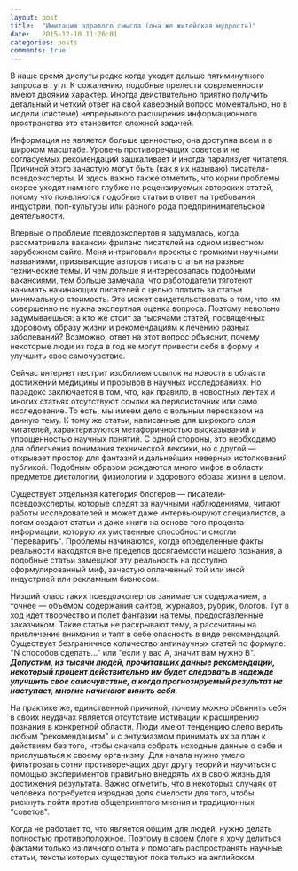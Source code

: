 ```yaml
---
layout: post
title:  "Имитация здравого смысла (она же житейская мудрость)"
date:   2015-12-10 11:26:01
categories: posts
comments: true
---
```


В наше время диспуты редко когда уходят дальше пятиминутного запроса в гугл. К сожалению, подобные прелести современности имеют двоякий характер. Иногда действительно приятно получить детальный и четкий ответ на свой каверзный вопрос моментально, но в модели (системе) непрерывного расширения информационного пространства это становится сложной задачей.

Информация не является больше ценностью, она доступна всем и в широком масштабе. Уровень противоречащих советов и не согласуемых рекомендаций зашкаливает и иногда парализует читателя. Причиной этого зачастую могут быть (как я их называю) писатели-псевдоэксперты. И здесь важно также отметить, что корни проблемы скорее уходят намного глубже не рецензируемых авторских статей, потому что появляются подобные статьи в ответ на требования индустрии, поп-культуры или разного рода предпринимательской деятельности.

Впервые о проблеме псевдоэкспертов я задумалась, когда рассматривала вакансии фриланс писателей на одном известном зарубежном сайте. Меня интриговали проекты с громкими научными названиями, призывающие авторов писать статьи на разные технические темы. И чем дольше я интересовалась подобными вакансиями, тем больше замечала, что работодатели тяготеют нанимать начинающих писателей с целью платить за статьи минимальную стоимость. Это может свидетельствовать о том, что им совершенно не нужна экспертная оценка вопроса. Поэтому невольно задумываешься: а кто же стоит за тысячами статей, посвященных здоровому образу жизни и рекомендациям к лечению разных заболеваний? Возможно, ответ на этот вопрос объяснит, почему некоторые люди из года в год не могут привести себя в форму и улучшить свое самочувствие. 

Сейчас интернет пестрит изобилием ссылок на новости в области достижений медицины и прорывов в научных исследованиях. Но парадокс заключается в том, что, как правило, в новостных лентах и многих статьях отсутствуют ссылки на первоисточник или само исследование. То есть, мы имеем дело с вольным пересказом на данную тему. К тому же статьи, написанные для широкого слоя читателей, характеризуются метафоричностью высказываний и упрощенностью научных понятий. С одной стороны, это необходимо для облегчения понимания технической лексики, но с другой — открывает простор для фантазий и дальнейших неверных истолкований публикой. Подобным образом рождаются много мифов в области предметов диетологии, физиологии и здорового образа жизни в целом. 

Существует отдельная категория блогеров — писатели-псевдоэксперты, которые следят за научными наблюдениями, читают работы исследователей и может даже интервьюируют специалистов, а потом создают статьи и даже книги на основе того процента информации, которую их умственные способности смогли "переварить". Проблемы начинаются, когда определенные факты реальности находятся вне пределов досягаемости нашего познания, а подобные статьи замещают эту реальность на доступно сформулированный миф, зачастую оплаченный той или иной индустрией или рекламным бизнесом.

Низший класс таких псевдоэкспертов занимается содержанием, а точнее — объёмом содержания сайтов, журналов, рубрик, блогов. Тут в ход идет творчество и полет фантазии на темы, предоставленные заказчиком. Такие статьи не раскрывают тему, а рассчитаны на привлечение внимания и таят в себе опасность в виде рекомендаций. Существует безграничное количество антинаучных статей по формуле: "N способов сделать..." или "если у вас А, значит вам нужно В". ***Допустим, из тысячи людей, прочитавших данные рекомендации, некоторый процент действительно им будет следовать в надежде улучшить свое самочувствие, а когда прогнозируемый результат не наступает, многие начинают винить себя.***

На практике же, единственной причиной, почему можно обвинить себя в своих неудачах является отсутствие мотивации к расширению познания в конкретной области. Люди имеют тенденцию слепо верить любым "рекомендациям" и с энтузиазмом принимать их за план к действиям без того, чтобы сначала собрать исходные данные о себе и прислушаться к своему организму. Для начала нужно умело фильтровать сотни противоречащих друг другу теорий и научиться с помощью экспериментов правильно внедрять их в свою жизнь для достижения результата. Важно отметить, что в некоторых случаях от человека потребуется изрядная доля смелости для того, чтобы рискнуть пойти против общепринятого мнения и традиционных "советов".

Когда не работает то, что является общим для людей, нужно делать полностью противоположное. Поэтому в своем блоге я хочу делиться фактами только из личного опыта и помогать распространять научные статьи, тексты которых существуют пока только на английском. 

